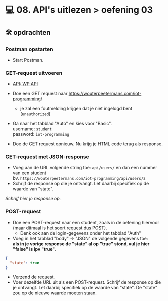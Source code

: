 # 💻 08. API's uitlezen > oefening 03

## 🛠️ opdrachten

### Postman opstarten

 - Start Postman.

### GET-request uitvoeren

 - [API: WP API](https://wouterpeetermans.com/iot-programming/)

 - Doe een GET request naar https://wouterpeetermans.com/iot-programming/
   - je zal een foutmelding krijgen dat je niet ingelogd bent (`unauthorized`)
 - Ga naar het tabblad "Auto" en kies voor "Basic".  
       username: `student`  
       password: `iot-programming`
 - Doe de GET request opnieuw. Nu krijg je HTML code terug als response.

### GET-request met JSON-response

 - Voeg aan de URL volgende string toe: `api/users/` en dan een nummer van een student  
   bv. `https://wouterpeetermans.com/iot-programming/api/users/2`
 - Schrijf de response op die je ontvangt. Let daarbij specifiek op de waarde van "state".

*Schrijf hier je response op.*

### POST-request

 - Doe een POST-request naar een student, zoals in de oefening hiervoor (maar ditmaal is het soort request dus POST).
   - Denk ook aan de login-gegevens onder het tabblad "Auth"
 - Voeg in het tabblad "body" -> "JSON" de volgende gegevens toe:  
  **als in je vorige response de "state" al op "true" stond, vul je hier "false" is ipv "true"**.

```json
{
  "state": true
}
```
 - Verzend de request.
 - Voer dezelfde URL uit als een POST-request. Schrijf de response op die je ontvangt. Let daarbij specifiek op de waarde van "state". De "state" zou op de nieuwe waarde moeten staan.
